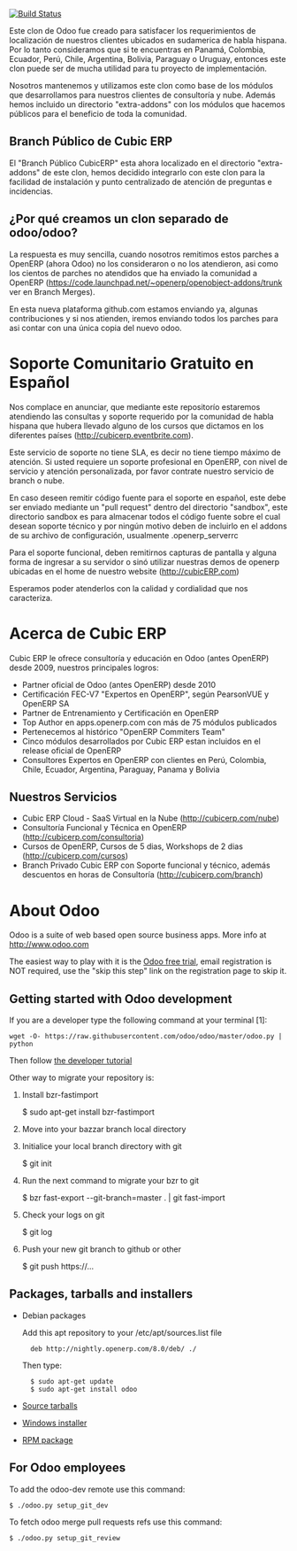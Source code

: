 [![Build Status](http://runbot.odoo.com/runbot/badge/default/1/8.0.svg)](http://runbot.odoo.com/runbot)

Este clon de Odoo fue creado para satisfacer los requerimientos de localización de nuestros clientes ubicados en sudamerica de habla hispana. Por lo tanto consideramos que si te encuentras en Panamá, Colombia, Ecuador, Perú, Chile, Argentina, Bolivia, Paraguay o Uruguay, entonces este clon puede ser de mucha utilidad para tu proyecto de implementación.

Nosotros mantenemos y utilizamos este clon como base de los módulos que desarrollamos para nuestros clientes de consultoría y nube. Además hemos incluido un directorio "extra-addons" con los módulos que hacemos públicos para el beneficio de toda la comunidad.

Branch Público de Cubic ERP
---------------------------

El "Branch Público CubicERP" esta ahora localizado en el directorio "extra-addons" de este clon, hemos decidido integrarlo con este clon para la facilidad de instalación y punto centralizado de atención de preguntas e incidencias.

¿Por qué creamos un clon separado de odoo/odoo?
-----------------------------------------------

La respuesta es muy sencilla, cuando nosotros remitimos estos parches a OpenERP (ahora Odoo) no los consideraron o no los atendieron, asi como los cientos de parches no atendidos que ha enviado la comunidad a OpenERP (https://code.launchpad.net/~openerp/openobject-addons/trunk ver en Branch Merges).

En esta nueva plataforma github.com estamos enviando ya, algunas contribuciones y si nos atienden, iremos enviando todos los parches para asi contar con una única copia del nuevo odoo.

Soporte Comunitario Gratuito en Español
=======================================

Nos complace en anunciar, que mediante este repositorío estaremos atendiendo las consultas y soporte requerido por la comunidad de habla hispana que hubera llevado alguno de los cursos que dictamos en los diferentes países (http://cubicerp.eventbrite.com). 

Este servicio de soporte no tiene SLA, es decir no tiene tiempo máximo de atención. Si usted requiere un soporte profesional en OpenERP, con nivel de servicio y atención personalizada, por favor contrate nuestro servicio de branch o nube.

En caso deseen remitir código fuente para el soporte en español, este debe ser enviado mediante un "pull request" dentro del directorio "sandbox", este directorio sandbox es para almacenar todos el código fuente sobre el cual desean soporte técnico y por ningún motivo deben de incluirlo en el addons de su archivo de configuración, usualmente .openerp_serverrc

Para el soporte funcional, deben remitirnos capturas de pantalla y alguna forma de ingresar a su servidor o sinó utilizar nuestras demos de openerp ubicadas en el home de nuestro website (http://cubicERP.com)

Esperamos poder atenderlos con la calidad y cordialidad que nos caracteriza.

Acerca de Cubic ERP
===================

Cubic ERP le ofrece consultoría y educación en Odoo (antes OpenERP) desde 2009, nuestros principales logros:
- Partner oficial de Odoo (antes OpenERP) desde 2010
- Certificación FEC-V7 "Expertos en OpenERP", según PearsonVUE y OpenERP SA
- Partner de Entrenamiento y Certificación en OpenERP
- Top Author en apps.openerp.com con más de 75 módulos publicados
- Pertenecemos al histórico "OpenERP Commiters Team"
- Cinco módulos desarrollados por Cubic ERP estan incluidos en el release oficial de OpenERP
- Consultores Expertos en OpenERP con clientes en Perú, Colombia, Chile, Ecuador, Argentina, Paraguay, Panama y Bolivia

Nuestros Servicios
------------------
- Cubic ERP Cloud - SaaS Virtual en la Nube (http://cubicerp.com/nube)
- Consultoría Funcional y Técnica en OpenERP (http://cubicerp.com/consultoria)
- Cursos de OpenERP, Cursos de 5 dias, Workshops de 2 dias (http://cubicerp.com/cursos)
- Branch Privado Cubic ERP con Soporte funcional y técnico, además descuentos en horas de Consultoría  (http://cubicerp.com/branch)


About Odoo
==========

Odoo is a suite of web based open source business apps.  More info at http://www.odoo.com

The easiest way to play with it is the <a href="https://www.odoo.com/page/start">Odoo free trial</a>, email registration is NOT required, use the "skip this step" link on the registration page to skip it.


Getting started with Odoo development
--------------------------------------

If you are a developer type the following command at your terminal [1]:

    wget -O- https://raw.githubusercontent.com/odoo/odoo/master/odoo.py | python

Then follow <a href="https://doc.openerp.com/trunk/server/howto/howto_website/">the developer tutorial</a>

Other way to migrate your repository is:

1) Install bzr-fastimport

    $ sudo apt-get install bzr-fastimport

2) Move into your bazzar branch local directory

3) Initialice your local branch directory with git

    $ git init

4) Run the next command to migrate your bzr to git

    $ bzr fast-export --git-branch=master . | git fast-import

5) Check your logs on git

    $ git log

6) Push your new git branch to github or other

    $ git push https://...



Packages, tarballs and installers
---------------------------------

* Debian packages

    Add this apt repository to your /etc/apt/sources.list file

        deb http://nightly.openerp.com/8.0/deb/ ./

    Then type:

        $ sudo apt-get update
        $ sudo apt-get install odoo

* <a href="http://nightly.openerp.com/">Source tarballs</a>

* <a href="http://nightly.openerp.com/">Windows installer</a>

* <a href="http://nightly.openerp.com/">RPM package</a>


For Odoo employees
------------------

To add the odoo-dev remote use this command:

    $ ./odoo.py setup_git_dev

To fetch odoo merge pull requests refs use this command:

    $ ./odoo.py setup_git_review

